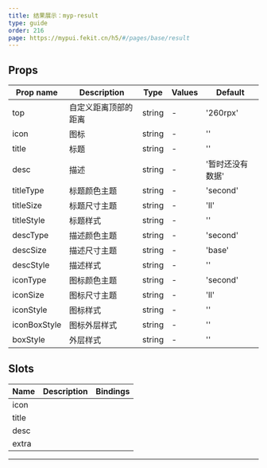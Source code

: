 ```yaml
---
title: 结果展示：myp-result
type: guide
order: 216
page: https://mypui.fekit.cn/h5/#/pages/base/result
---
```


## Props

| Prop name    | Description          | Type   | Values | Default          |
| ------------ | -------------------- | ------ | ------ | ---------------- |
| top          | 自定义距离顶部的距离 | string | -      | '260rpx'         |
| icon         | 图标                 | string | -      | ''               |
| title        | 标题                 | string | -      | ''               |
| desc         | 描述                 | string | -      | '暂时还没有数据' |
| titleType    | 标题颜色主题         | string | -      | 'second'         |
| titleSize    | 标题尺寸主题         | string | -      | 'll'             |
| titleStyle   | 标题样式             | string | -      | ''               |
| descType     | 描述颜色主题         | string | -      | 'second'         |
| descSize     | 描述尺寸主题         | string | -      | 'base'           |
| descStyle    | 描述样式             | string | -      | ''               |
| iconType     | 图标颜色主题         | string | -      | 'second'         |
| iconSize     | 图标尺寸主题         | string | -      | 'll'             |
| iconStyle    | 图标样式             | string | -      | ''               |
| iconBoxStyle | 图标外层样式         | string | -      | ''               |
| boxStyle     | 外层样式             | string | -      | ''               |

## Slots

| Name  | Description | Bindings |
| ----- | ----------- | -------- |
| icon  |             |          |
| title |             |          |
| desc  |             |          |
| extra |             |          |

---
